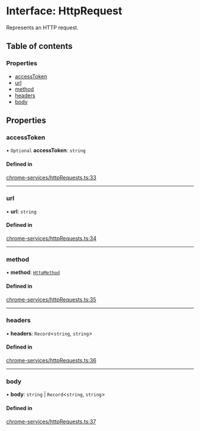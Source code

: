 # Interface: HttpRequest

Represents an HTTP request.

## Table of contents

### Properties

- [accessToken](../wiki/HttpRequest#accesstoken)
- [url](../wiki/HttpRequest#url)
- [method](../wiki/HttpRequest#method)
- [headers](../wiki/HttpRequest#headers)
- [body](../wiki/HttpRequest#body)

## Properties

### accessToken

• `Optional` **accessToken**: `string`

#### Defined in

[chrome-services/httpRequests.ts:33](https://github.com/shaineoneal/final_extension/blob/018e8b4/src/chrome-services/httpRequests.ts#L33)

___

### url

• **url**: `string`

#### Defined in

[chrome-services/httpRequests.ts:34](https://github.com/shaineoneal/final_extension/blob/018e8b4/src/chrome-services/httpRequests.ts#L34)

___

### method

• **method**: [`HttpMethod`](../wiki/HttpMethod)

#### Defined in

[chrome-services/httpRequests.ts:35](https://github.com/shaineoneal/final_extension/blob/018e8b4/src/chrome-services/httpRequests.ts#L35)

___

### headers

• **headers**: `Record`\<`string`, `string`\>

#### Defined in

[chrome-services/httpRequests.ts:36](https://github.com/shaineoneal/final_extension/blob/018e8b4/src/chrome-services/httpRequests.ts#L36)

___

### body

• **body**: `string` \| `Record`\<`string`, `string`\>

#### Defined in

[chrome-services/httpRequests.ts:37](https://github.com/shaineoneal/final_extension/blob/018e8b4/src/chrome-services/httpRequests.ts#L37)
